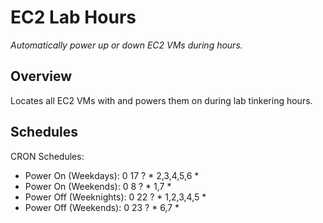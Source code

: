 # EC2 Lab Hours

*Automatically power up or down EC2 VMs during hours.*

## Overview

Locates all EC2 VMs with <insert tag here> and powers them on during lab tinkering hours.

## Schedules

CRON Schedules:
- Power On (Weekdays): 0 17 ? * 2,3,4,5,6 *
- Power On (Weekends): 0 8 ? * 1,7 *
- Power Off (Weeknights): 0 22 ? * 1,2,3,4,5 *
- Power Off (Weekends): 0 23 ? * 6,7 *